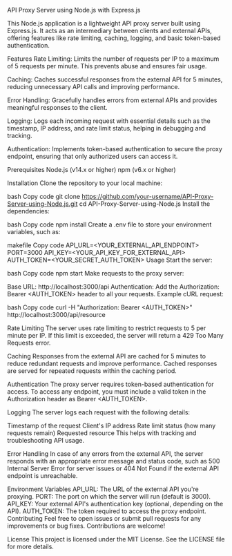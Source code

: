 API Proxy Server using Node.js with Express.js

This Node.js application is a lightweight API proxy server built using Express.js. It acts as an intermediary between clients and external APIs, offering features like rate limiting, caching, logging, and basic token-based authentication.

Features
Rate Limiting: Limits the number of requests per IP to a maximum of 5 requests per minute. This prevents abuse and ensures fair usage.

Caching: Caches successful responses from the external API for 5 minutes, reducing unnecessary API calls and improving performance.

Error Handling: Gracefully handles errors from external APIs and provides meaningful responses to the client.

Logging: Logs each incoming request with essential details such as the timestamp, IP address, and rate limit status, helping in debugging and tracking.

Authentication: Implements token-based authentication to secure the proxy endpoint, ensuring that only authorized users can access it.

Prerequisites
Node.js (v14.x or higher)
npm (v6.x or higher)

Installation
Clone the repository to your local machine:

bash
Copy code
git clone https://github.com/your-username/API-Proxy-Server-using-Node.js.git
cd API-Proxy-Server-using-Node.js
Install the dependencies:

bash
Copy code
npm install
Create a .env file to store your environment variables, such as:

makefile
Copy code
API_URL=<YOUR_EXTERNAL_API_ENDPOINT>
PORT=3000
API_KEY=<YOUR_API_KEY_FOR_EXTERNAL_API>
AUTH_TOKEN=<YOUR_SECRET_AUTH_TOKEN>
Usage
Start the server:

bash
Copy code
npm start
Make requests to the proxy server:

Base URL: http://localhost:3000/api
Authentication: Add the Authorization: Bearer <AUTH_TOKEN> header to all your requests.
Example cURL request:

bash
Copy code
curl -H "Authorization: Bearer <AUTH_TOKEN>" http://localhost:3000/api/resource


Rate Limiting
The server uses rate limiting to restrict requests to 5 per minute per IP. If this limit is exceeded, the server will return a 429 Too Many Requests error.

Caching
Responses from the external API are cached for 5 minutes to reduce redundant requests and improve performance. Cached responses are served for repeated requests within the caching period.

Authentication
The proxy server requires token-based authentication for access. To access any endpoint, you must include a valid token in the Authorization header as Bearer <AUTH_TOKEN>.

Logging
The server logs each request with the following details:

Timestamp of the request
Client's IP address
Rate limit status (how many requests remain)
Requested resource
This helps with tracking and troubleshooting API usage.

Error Handling
In case of any errors from the external API, the server responds with an appropriate error message and status code, such as 500 Internal Server Error for server issues or 404 Not Found if the external API endpoint is unreachable.

Environment Variables
API_URL: The URL of the external API you're proxying.
PORT: The port on which the server will run (default is 3000).
API_KEY: Your external API's authentication key (optional, depending on the API).
AUTH_TOKEN: The token required to access the proxy endpoint.
Contributing
Feel free to open issues or submit pull requests for any improvements or bug fixes. Contributions are welcome!

License
This project is licensed under the MIT License. See the LICENSE file for more details.
